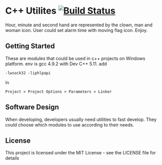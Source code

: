 # C++ Utilites  [![Build Status](https://dev.azure.com/debra321/debra321/_apis/build/status/jadecubes.Utilities?branchName=master)](https://dev.azure.com/debra321/debra321/_build/latest?definitionId=1&branchName=master)

Hour, minute and second hand are represented by the clown, man and woman icon.
User could set alarm time with moving flag icon. Enjoy.

## Getting Started

These are modules that could be used in c++ projects on Windows platform.
env is gcc 4.9.2 with Dev C++ 5.11. add 
```
-lwsock32 -liphlpapi
```
in
```
Project > Project Options > Parameters > Linker
```

## Software Design 

When developing, developers usually need utilities to fast develop.
They could choose which modules to use according to their needs.

## License

This project is licensed under the MIT License - see the LICENSE file for details
